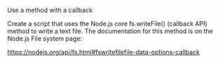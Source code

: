 Use a method with a callback

Create a script that uses the Node.js core fs.writeFile() (callback API) method to write a text file. The documentation for this method is on the Node.js File system page:

 https://nodejs.org/api/fs.html#fswritefilefile-data-options-callback
